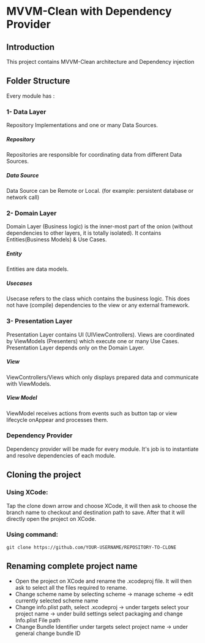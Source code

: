 # MVVM-Clean with Dependency Provider

## Introduction

This project contains MVVM-Clean architecture and Dependency injection

## Folder Structure
Every module has :

### 1- Data Layer
Repository Implementations and one or many Data Sources.

##### Repository
Repositories are responsible for coordinating data from different Data Sources.

##### Data Source
Data Source can be Remote or Local. (for example: persistent database or network call)

### 2- Domain Layer
Domain Layer (Business logic) is the inner-most part of the onion (without dependencies to other layers, it is totally isolated). It contains Entities(Business Models) & Use Cases.

##### Entity 
Entities are data models.

##### Usecases
Usecase refers to the class which contains the business logic. This does not have (compile) dependencies to the view or any external framework.

### 3- Presentation Layer
Presentation Layer contains UI (UIViewControllers). Views are coordinated by ViewModels (Presenters) which execute one or many Use Cases. Presentation Layer depends only on the Domain Layer.

##### View
ViewControllers/Views which only displays prepared data and communicate with ViewModels.

##### View Model
ViewModel receives actions from events such as button tap or view lifecycle onAppear and processes them.

### Dependency Provider
Dependency provider will be made for every module. It's job is to instantiate and resolve dependencies of each module. 

## Cloning the project

### Using XCode:

Tap the clone down arrow and choose XCode, it will then ask to choose the branch name to checkout and destination path to save. After that it will directly open the project on XCode.

### Using command:

```
git clone https://github.com/YOUR-USERNAME/REPOSITORY-TO-CLONE

```

## Renaming complete project name

- Open the project on XCode and rename the .xcodeproj file. It will then ask to select all the files required to rename.
- Change scheme name by selecting scheme -> manage scheme -> edit currently selected scheme name
- Change info.plist path, select .xcodeproj -> under targets select your project name -> under build settings select packaging and change Info.plist File path
- Change Bundle Identifier under targets select project name -> under general change bundle ID

